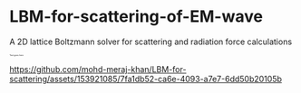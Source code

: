 # LBM-for-scattering-of-EM-wave
A 2D lattice Boltzmann solver for scattering and radiation force calculations


<span style="font-size:0.25em;">Text goes here</span>



https://github.com/mohd-meraj-khan/LBM-for-scattering/assets/153921085/7fa1db52-ca6e-4093-a7e7-6dd50b20105b

